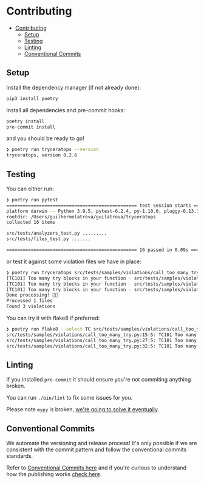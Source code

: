 # Contributing

- [Contributing](#contributing)
  - [Setup](#setup)
  - [Testing](#testing)
  - [Linting](#linting)
  - [Conventional Commits](#conventional-commits)

## Setup

Install the dependency manager (if not already done):

```sh
pip3 install poetry
```

Install all dependencies and pre-commit hooks:

```sh
poetry install
pre-commit install
```

and you should be ready to go!

```sh
❯ poetry run tryceratops --version
tryceratops, version 0.2.6
```

## Testing

You can either run:

```sh
❯ poetry run pytest
================================================ test session starts ================================================
platform darwin -- Python 3.9.5, pytest-6.2.4, py-1.10.0, pluggy-0.13.1
rootdir: /Users/guilhermelatrova/guilatrova/tryceratops
collected 16 items

src/tests/analyzers_test.py .........                                                                         [ 56%]
src/tests/files_test.py .......                                                                               [100%]

================================================ 16 passed in 0.09s =================================================
```

or test it against some violation files we have in place:

```sh
❯ poetry run tryceratops src/tests/samples/violations/call_too_many_try.py
[TC101] Too many try blocks in your function - src/tests/samples/violations/call_too_many_try.py:15:4
[TC101] Too many try blocks in your function - src/tests/samples/violations/call_too_many_try.py:27:4
[TC101] Too many try blocks in your function - src/tests/samples/violations/call_too_many_try.py:32:4
Done processing! 🦖✨
Processed 1 files
Found 3 violations
```

You can try it with flake8 if preferred:

```sh
❯ poetry run flake8 --select TC src/tests/samples/violations/call_too_many_try.py
src/tests/samples/violations/call_too_many_try.py:15:5: TC101 Too many try blocks in your function
src/tests/samples/violations/call_too_many_try.py:27:5: TC101 Too many try blocks in your function
src/tests/samples/violations/call_too_many_try.py:32:5: TC101 Too many try blocks in your function
```

## Linting

If you installed `pre-commit` it should ensure you're not commiting anything broken.

You can run `./bin/lint` to fix some issues for you.

Please note `mypy` is broken, [we're going to solve it eventually](https://github.com/guilatrova/tryceratops/issues/17).

## Conventional Commits

We automate the versioning and release process! It's only possible if we are consistent with the commit pattern and follow the conventional commits standards.

Refer to [Conventional Commits here](https://www.conventionalcommits.org/en/v1.0.0/) and if you're curious to understand how the publishing works [check here](https://python-semantic-release.readthedocs.io/en/latest/).
